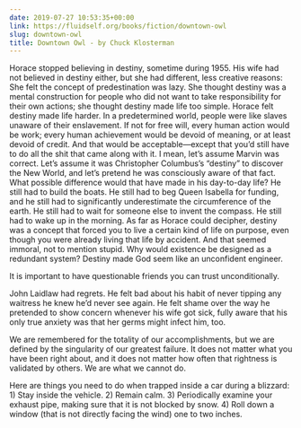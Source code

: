 ```yaml
---
date: 2019-07-27 10:53:35+00:00
link: https://fluidself.org/books/fiction/downtown-owl
slug: downtown-owl
title: Downtown Owl - by Chuck Klosterman
---
```


Horace stopped believing in destiny, sometime during 1955. His wife had not believed in destiny either, but she had different, less creative reasons: She felt the concept of predestination was lazy. She thought destiny was a mental construction for people who did not want to take responsibility for their own actions; she thought destiny made life too simple. Horace felt destiny made life harder. In a predetermined world, people were like slaves unaware of their enslavement. If not for free will, every human action would be work; every human achievement would be devoid of meaning, or at least devoid of credit. And that would be acceptable—except that you’d still have to do all the shit that came along with it. I mean, let’s assume Marvin was correct. Let’s assume it was Christopher Columbus’s “destiny” to discover the New World, and let’s pretend he was consciously aware of that fact. What possible difference would that have made in his day-to-day life? He still had to build the boats. He still had to beg Queen Isabella for funding, and he still had to significantly underestimate the circumference of the earth. He still had to wait for someone else to invent the compass. He still had to wake up in the morning. As far as Horace could decipher, destiny was a concept that forced you to live a certain kind of life on purpose, even though you were already living that life by accident. And that seemed immoral, not to mention stupid. Why would existence be designed as a redundant system? Destiny made God seem like an unconfident engineer.

It is important to have questionable friends you can trust unconditionally.

John Laidlaw had regrets. He felt bad about his habit of never tipping any waitress he knew he’d never see again. He felt shame over the way he pretended to show concern whenever his wife got sick, fully aware that his only true anxiety was that her germs might infect him, too.

We are remembered for the totality of our accomplishments, but we are defined by the singularity of our greatest failure. It does not matter what you have been right about, and it does not matter how often that rightness is validated by others. We are what we cannot do.

Here are things you need to do when trapped inside a car during a blizzard: 1) Stay inside the vehicle. 2) Remain calm. 3) Periodically examine your exhaust pipe, making sure that it is not blocked by snow. 4) Roll down a window (that is not directly facing the wind) one to two inches.
